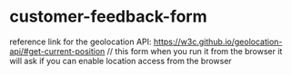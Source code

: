 # customer-feedback-form
reference link for the geolocation API: https://w3c.github.io/geolocation-api/#get-current-position
// this form when you run it from the browser it will ask if you can enable location access from the browser
